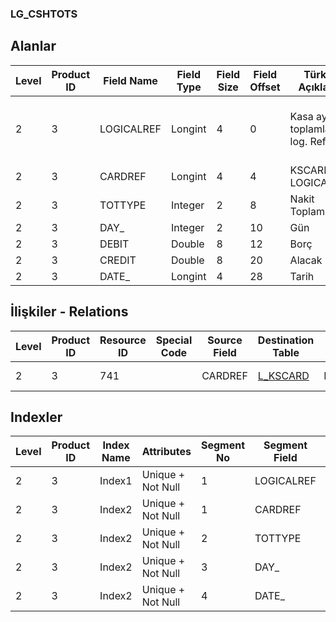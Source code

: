 ### LG_CSHTOTS

## Alanlar

**Level**|**Product ID**|**Field Name**|**Field Type**|**Field Size**|**Field Offset**|**Türkçe Açıklama**|**Expression**
-----|-----|-----|-----|-----|-----|-----|-----
2|3|LOGICALREF|Longint|4|0|Kasa aylık toplamları log. Ref.|Safe Deposit Monthly Totals Logical Reference
2|3|CARDREF|Longint|4|4|KSCARD LOGICALREF|KSCARD LOGICALREF
2|3|TOTTYPE|Integer|2|8|Nakit Toplam Türü|Cash Total Type
2|3|DAY_|Integer|2|10|Gün|Day
2|3|DEBIT|Double|8|12|Borç|Debit
2|3|CREDIT|Double|8|20|Alacak|Credit
2|3|DATE_|Longint|4|28|Tarih|Date

## İlişkiler - Relations
**Level**|**Product ID**|**Resource ID**|**Special Code**|**Source Field**|**Destination Table**|**Destination Field**|**Relation Type**|**Extra Condition**
-----|-----|-----|-----|-----|-----|-----|-----|-----
2|3|741||CARDREF|[L_KSCARD](../LG_KSCARD "L_KSCARD")|LOGICALREF|one-to-one|

## Indexler
**Level**|**Product ID**|**Index Name**|**Attributes**|**Segment No**|**Segment Field**|**Sense**
-----|-----|-----|-----|-----|-----|-----
2|3|Index1|Unique + Not Null|1|LOGICALREF|Ascending
2|3|Index2|Unique + Not Null|1|CARDREF|Ascending
2|3|Index2|Unique + Not Null|2|TOTTYPE|Ascending
2|3|Index2|Unique + Not Null|3|DAY_|Ascending
2|3|Index2|Unique + Not Null|4|DATE_|Ascending
